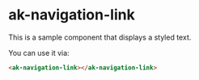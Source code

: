 # ak-navigation-link

This is a sample component that displays a styled text.

You can use it via:

```html
<ak-navigation-link></ak-navigation-link>
```

